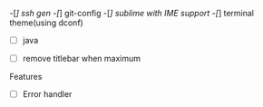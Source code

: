 
-[*] ssh gen
-[*] git-config
-[*] sublime with IME support
-[*] terminal theme(using dconf)
-[ ] java
-[ ] remove titlebar when maximum


Features
-[ ] Error handler




